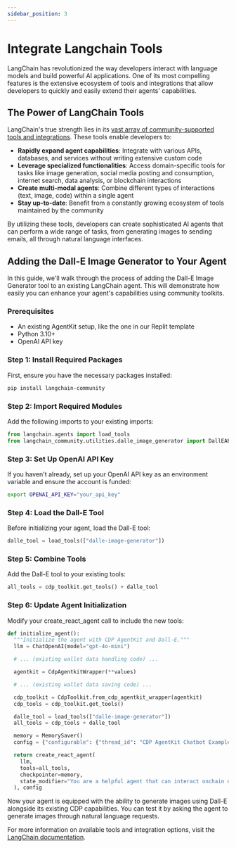```yaml
---
sidebar_position: 3
---
```

# Integrate Langchain Tools

LangChain has revolutionized the way developers interact with language models and build powerful AI applications. One of its most compelling features is the extensive ecosystem of tools and integrations that allow developers to quickly and easily extend their agents' capabilities.

## The Power of LangChain Tools
LangChain's true strength lies in its [vast array of community-supported tools and integrations](https://python.langchain.com/docs/integrations/tools/). These tools enable developers to:

- **Rapidly expand agent capabilities**: Integrate with various APIs, databases, and services without writing extensive custom code
- **Leverage specialized functionalities**: Access domain-specific tools for tasks like image generation, social media posting and consumption, internet search, data analysis, or blockchain interactions
- **Create multi-modal agents**: Combine different types of interactions (text, image, code) within a single agent
- **Stay up-to-date**: Benefit from a constantly growing ecosystem of tools maintained by the community

By utilizing these tools, developers can create sophisticated AI agents that can perform a wide range of tasks, from generating images to sending emails, all through natural language interfaces.

## Adding the Dall-E Image Generator to Your Agent
In this guide, we'll walk through the process of adding the Dall-E Image Generator tool to an existing LangChain agent. This will demonstrate how easily you can enhance your agent's capabilities using community toolkits.

### Prerequisites
- An existing AgentKit setup, like the one in our Replit template
- Python 3.10+
- OpenAI API key

### Step 1: Install Required Packages
First, ensure you have the necessary packages installed:

```bash
pip install langchain-community
```

### Step 2: Import Required Modules
Add the following imports to your existing imports:

```python
from langchain.agents import load_tools
from langchain_community.utilities.dalle_image_generator import DallEAPIWrapper
```

### Step 3: Set Up OpenAI API Key
If you haven't already, set up your OpenAI API key as an environment variable and ensure the account is funded:

```bash
export OPENAI_API_KEY="your_api_key"
```

### Step 4: Load the Dall-E Tool
Before initializing your agent, load the Dall-E tool:

```python
dalle_tool = load_tools(["dalle-image-generator"])
```

### Step 5: Combine Tools
Add the Dall-E tool to your existing tools:

```python
all_tools = cdp_toolkit.get_tools() + dalle_tool
```

### Step 6: Update Agent Initialization
Modify your create_react_agent call to include the new tools:

```python
def initialize_agent():
  """Initialize the agent with CDP AgentKit and Dall-E."""
  llm = ChatOpenAI(model="gpt-4o-mini")

  # ... (existing wallet data handling code) ...

  agentkit = CdpAgentkitWrapper(**values)

  # ... (existing wallet data saving code) ...

  cdp_toolkit = CdpToolkit.from_cdp_agentkit_wrapper(agentkit)
  cdp_tools = cdp_toolkit.get_tools()

  dalle_tool = load_tools(["dalle-image-generator"])
  all_tools = cdp_tools + dalle_tool

  memory = MemorySaver()
  config = {"configurable": {"thread_id": "CDP AgentKit Chatbot Example!"}}

  return create_react_agent(
    llm,
    tools=all_tools,
    checkpointer=memory,
    state_modifier="You are a helpful agent that can interact onchain on the Base Layer 2 using the Coinbase Developer Platform AgentKit. You are also capable of generating images using Dall-E. You are empowered to interact onchain using your tools and generate images when requested. If you ever need funds, you can request them from the faucet. You can also deploy your own ERC-20 tokens, NFTs, and interact with them. If someone asks you to do something you can't do, you can say so, and encourage them to implement it themselves using the CDP SDK + Agentkit, recommend they go to docs.cdp.coinbase.com for more information.",
  ), config
```

Now your agent is equipped with the ability to generate images using Dall-E alongside its existing CDP capabilities. You can test it by asking the agent to generate images through natural language requests.

For more information on available tools and integration options, visit the [LangChain documentation](https://python.langchain.com/docs/how_to/#tools).
